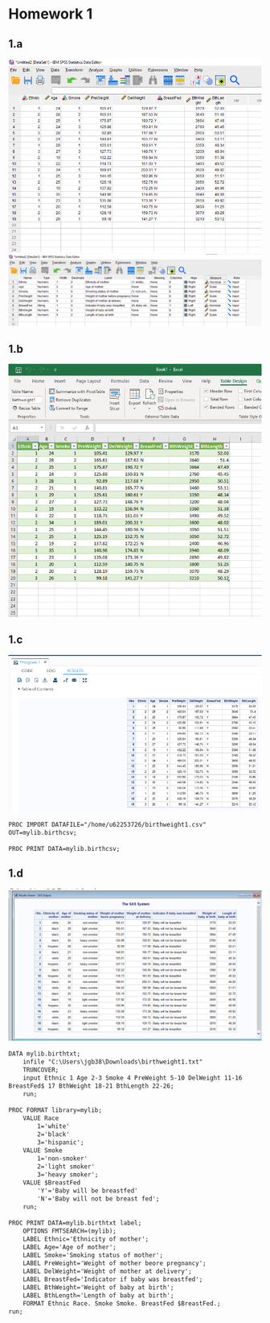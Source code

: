 # Homework 1

## 1.a

![](sdm/spss_data_view.png)
![](sdm/spss_var_view.png)

## 1.b

![](sdm/excell.png)

## 1.c

![](sdm/birthcsv.png)

```sas
PROC IMPORT DATAFILE="/home/u62253726/birthweight1.csv" OUT=mylib.birthcsv;

PROC PRINT DATA=mylib.birthcsv;
```

## 1.d

![](sdm/sas_infile.png)

```sas
DATA mylib.birthtxt;
	infile "C:\Users\jgb38\Downloads\birthweight1.txt"
	TRUNCOVER;
	input Ethnic 1 Age 2-3 Smoke 4 PreWeight 5-10 DelWeight 11-16 BreastFed$ 17 BthWeight 18-21 BthLength 22-26;
	run;
	
PROC FORMAT library=mylib;
	VALUE Race
		1='white'
		2='black'
		3='hispanic';
	VALUE Smoke
		1='non-smoker'
		2='light smoker'
		3='heavy smoker';
	VALUE $BreastFed
		'Y'='Baby will be breastfed'
		'N'='Baby will not be breast fed';
	run;

PROC PRINT DATA=mylib.birthtxt label;
	OPTIONS FMTSEARCH=(mylib);
	LABEL Ethnic='Ethnicity of mother';
	LABEL Age='Age of mother';
	LABEL Smoke='Smoking status of mother';
	LABEL PreWeight='Weight of mother beore pregnancy';
	LABEL DelWeight='Weight of mother at delivery';
	LABEL BreastFed='Indicator if baby was breastfed';
	LABEL BthWeight='Weight of baby at birth';
	LABEL BthLength='Length of baby at birth';
	FORMAT Ethnic Race. Smoke Smoke. BreastFed $BreastFed.;
run;
```
